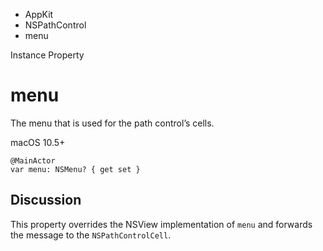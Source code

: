 

- AppKit
- NSPathControl
-  menu 

Instance Property

# menu

The menu that is used for the path control’s cells.

macOS 10.5+

``` source
@MainActor
var menu: NSMenu? { get set }
```

## Discussion

This property overrides the NSView implementation of `menu` and forwards the message to the `NSPathControlCell`.

